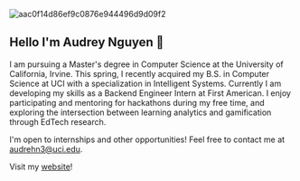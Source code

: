 ![aac0f14d86ef9c0876e944496d9d09f2](https://user-images.githubusercontent.com/97079096/148705680-4107c0d0-5832-47f3-9aba-fe370b5bf8e0.gif)

## Hello I'm Audrey Nguyen 🌸

I am pursuing a Master's degree in Computer Science at the University of California, Irvine. This spring, I recently acquired my B.S. in Computer Science at UCI with a specialization in Intelligent Systems. Currently I am developing my skills as a Backend Engineer Intern at First American. I enjoy participating and mentoring for hackathons during my free time, and exploring the intersection between learning analytics and gamification through EdTech research.

I'm open to internships and other opportunities! Feel free to contact me at audrehn3@uci.edu.

Visit my [website](https://audreynguyen.dev/)!
